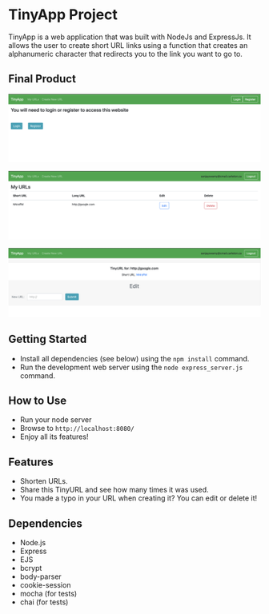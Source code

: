 # TinyApp Project

TinyApp is a web application that was built with NodeJs and ExpressJs. It allows the user to create short URL links using a function that creates an alphanumeric character that redirects you to the link you want to go to.

## Final Product

!["Registration page"](https://raw.githubusercontent.com/swamysanjay/tinyapp/master/docs/urls-registerPage.png)

!["Your URLs page"](https://raw.githubusercontent.com/swamysanjay/tinyapp/master/docs/urls-myURLs.png)

!["The specific TinyURL page"](https://raw.githubusercontent.com/swamysanjay/tinyapp/master/docs/urls-createURL.png)

## Getting Started

- Install all dependencies (see below) using the `npm install` command.
- Run the development web server using the `node express_server.js` command.

## How to Use

- Run your node server
- Browse to `http://localhost:8080/`
- Enjoy all its features!

## Features

- Shorten URLs.
- Share this TinyURL and see how many times it was used.
- You made a typo in your URL when creating it? You can edit or delete it!

## Dependencies

- Node.js
- Express
- EJS
- bcrypt
- body-parser
- cookie-session
- mocha (for tests)
- chai (for tests)